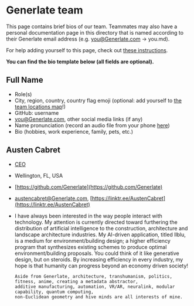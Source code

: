 # Generlate team

This page contains brief bios of our team. Teammates may also have a personal documentation page in this directory that is named according to their Generlate email address (e.g. you@Generlate.com -> you.md).

For help adding yourself to this page, check out [these instructions](../../editing/add-yourself-to-team-page.md).

**You can find the bio template below (all fields are optional).**

## Full Name 

- Role(s)
- City, region, country, country flag emoji (optional: add yourself to [the team locations map](locations.md)!)
- GitHub: username
- [you@Generlate.com](mailto:you@Generlate.com), other social media links (if any)
- Name pronunciation (record an audio file from your phone [here](https://www.name-coach.com/))
- Bio (hobbies, work experience, family, pets, etc.)

## Austen Cabret

 - [CEO]()
 - Wellington, FL, USA
 - [https://github.com/Generlate](https://github.com/Generlate)
 - austencabret@Generlate.com, [https://linktr.ee/AustenCabret](https://linktr.ee/AustenCabret)
 - I have always been interested in the way people interact with technology. My attention is currently 
	   directed toward furthering the distribution of artificial intelligence to the construction, architecture 
	   and landscape architecture industries. My AI-driven application, titled Ilblu, is a medium for 
	   environment/building design; a higher efficiency program that synthesizes existing schemes to 
	   produce optimal environment/building proposals. You could think of it like generative design, but on 
	   steroids. By increasing efficiency in every industry, my hope is that humanity can progress beyond an 
	   economy driven society!

	   Aside from Generlate, architecture, transhumanism, politics, fitness, anime, creating a metadata abstractor, 
	   additive manufacturing, automation, VR/AR, neuralink, modular capability, quantum computing, 
	   non-Euclidean geometry and hive minds are all interests of mine.
